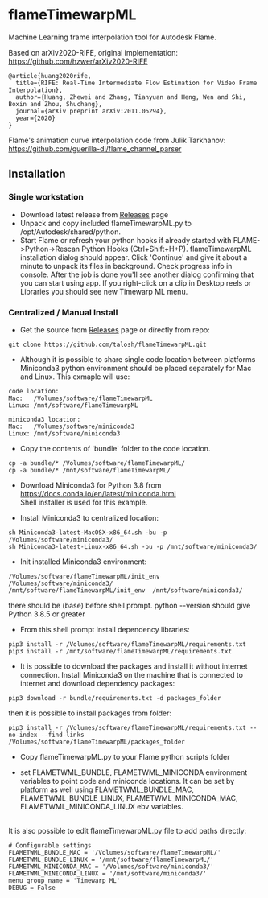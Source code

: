 # flameTimewarpML
Machine Learning frame interpolation tool for Autodesk Flame.  

Based on arXiv2020-RIFE, original implementation: https://github.com/hzwer/arXiv2020-RIFE
```
@article{huang2020rife,
  title={RIFE: Real-Time Intermediate Flow Estimation for Video Frame Interpolation},
  author={Huang, Zhewei and Zhang, Tianyuan and Heng, Wen and Shi, Boxin and Zhou, Shuchang},
  journal={arXiv preprint arXiv:2011.06294},
  year={2020}
}
```
Flame's animation curve interpolation code from Julik Tarkhanov:
https://github.com/guerilla-di/flame_channel_parser

## Installation
### Single workstation

* Download latest release from [Releases](https://github.com/talosh/flameTimewarpML/releases) page
* Unpack and copy included flameTimewarpML.py to /opt/Autodesk/shared/python.
* Start Flame or refresh your python hooks if already started with FLAME->Python->Rescan Python Hooks (Ctrl+Shift+H+P). flameTimewarpML installation dialog should appear. Click 'Continue' and give it about a minute to unpack its files in background. Check progress info in console. After the job is done you'll see another dialog confirming that you can start using app. If you right-click on a clip in Desktop reels or Libraries you should see new Timewarp ML menu.

### Centralized / Manual Install

* Get the source from [Releases](https://github.com/talosh/flameTimewarpML/releases) page or directly from repo:
```
git clone https://github.com/talosh/flameTimewarpML.git
```
* Although it is possible to share single code location between platforms Miniconda3 python environment should be placed separately for Mac and Linux.
This exmaple will use:

```
code location:
Mac:   /Volumes/software/flameTimewarpML 
Linux: /mnt/software/flameTimewarpML

miniconda3 location:
Mac:   /Volumes/software/miniconda3
Linux: /mnt/software/miniconda3
```

* Copy the contents of 'bundle' folder to the code location.
```
cp -a bundle/* /Volumes/software/flameTimewarpML/
cp -a bundle/* /mnt/software/flameTimewarpML/
```

* Download Miniconda3 for Python 3.8 from https://docs.conda.io/en/latest/miniconda.html
<br>Shell installer is used for this example.

* Install Miniconda3 to centralized location:
```
sh Miniconda3-latest-MacOSX-x86_64.sh -bu -p /Volumes/software/miniconda3/
sh Miniconda3-latest-Linux-x86_64.sh -bu -p /mnt/software/miniconda3/
```

* Init installed Miniconda3 environment:
```
/Volumes/software/flameTimewarpML/init_env  /Volumes/software/miniconda3/
/mnt/software/flameTimewarpML/init_env  /mnt/software/miniconda3/
```

there should be (base) before shell prompt. python --version should give Python 3.8.5 or greater

* From this shell prompt install dependency libraries:
```
pip3 install -r /Volumes/software/flameTimewarpML/requirements.txt
pip3 install -r /mnt/software/flameTimewarpML/requirements.txt
```

* It is possible to download the packages and install it without internet connection. Install Miniconda3 on the machine that is connected to internet and download dependency packages:
```
pip3 download -r bundle/requirements.txt -d packages_folder
```
then it is possible to install packages from folder:
```
pip3 install -r /Volumes/software/flameTimewarpML/requirements.txt --no-index --find-links /Volumes/software/flameTimewarpML/packages_folder
```
* Copy flameTimewarpML.py to your Flame python scripts folder

* set FLAMETWML_BUNDLE, FLAMETWML_MINICONDA environment variables to point code and miniconda locations.
It can be set by platform as well using FLAMETWML_BUNDLE_MAC, FLAMETWML_BUNDLE_LINUX, FLAMETWML_MINICONDA_MAC, FLAMETWML_MINICONDA_LINUX ebv variables.

<br>It is also possible to edit flameTimewarpML.py file to add paths directly:

```
# Configurable settings
FLAMETWML_BUNDLE_MAC = '/Volumes/software/flameTimewarpML/'
FLAMETWML_BUNDLE_LINUX = '/mnt/software/flameTimewarpML/'
FLAMETWML_MINICONDA_MAC = '/Volumes/software/miniconda3/'
FLAMETWML_MINICONDA_LINUX = '/mnt/software/miniconda3/'
menu_group_name = 'Timewarp ML'
DEBUG = False
```

